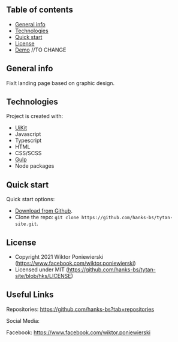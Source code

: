 ## Table of contents

- [General info](#general-info)
- [Technologies](#technologies)
- [Quick start](#quick-start)
- [License](#License)
- [Demo](https://hanks-bs.github.io/tytan-site/) //TO CHANGE

## General info

FixIt landing page based on graphic design.

## Technologies

Project is created with:

- <a href="https://getuikit.com/">UiKit</a>
- Javascript
- Typescript
- HTML
- CSS/SCSS
- <a href="https://gulpjs.com/">Gulp</a>
- Node packages

## Quick start

Quick start options:

- [Download from Github](https://github.com/hanks-bs/tytan-site.git).
- Clone the repo: `git clone https://github.com/hanks-bs/tytan-site.git`.

<!-- LICENSE -->

## License

- Copyright 2021 Wiktor Poniewierski (https://www.facebook.com/wiktor.poniewierski)
- Licensed under MIT (https://github.com/hanks-bs/tytan-site/blob/hks/LICENSE)

## Useful Links

Repositories: <https://github.com/hanks-bs?tab=repositories>

Social Media:

Facebook: <https://www.facebook.com/wiktor.poniewierski>
